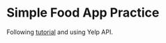 # Simple Food App Practice
Following [tutorial](https://www.udemy.com/share/101Wbw3@2nWKch2tSG0aZBHr4abUpiSlgmM96DyufdpD0DZ8DdDlK1jFlYUYlOQzhU3kuZewTQ==/) and using Yelp API.
